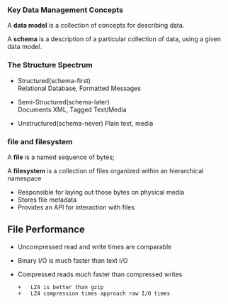 ### Key Data Management Concepts

A **data model** is a collection of concepts for describing
data.

A **schema** is a description of a particular collection of
data, using a given data model.


### The Structure Spectrum

+   Structured(schema-first)   
    Relational Database, Formatted Messages

+   Semi-Structured(schema-later)    
    Documents XML, Tagged Text/Media

+   Unstructured(schema-never)
    Plain text, media


### file and filesystem

A **file** is a named sequence of bytes;     

A **filesystem** is a collection of files organized within an hierarchical namespace  
+   Responsible for laying out those bytes on physical media  
+   Stores file metadata   
+   Provides an API for interaction with files


## File Performance

+   Uncompressed read and write times are comparable
+   Binary I/O is much faster than text I/O
+   Compressed reads much faster than compressed writes   

        +   LZ4 is better than gzip
        +   LZ4 compression times approach raw I/O times
